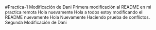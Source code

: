 #Practica-1 Modificación de Dani
Primera modificación al README en mi practica remota
Hola nuevamente
Hola a todos estoy modificando el README nuevamente
Hola Nuevamente
Haciendo prueba de conflictos.
Segunda Modificación de Dani